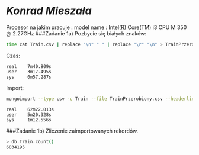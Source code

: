 # *Konrad Mieszała*

Procesor na jakim pracuje :
model name      : Intel(R) Core(TM) i3 CPU       M 350  @ 2.27GHz
###Zadanie 1a)
Pozbycie się białych znaków:
```sh
time cat Train.csv | replace "\n" " " | replace "\r" "\n" > TrainPrzerobiony.csv
```
Czas:
```
real    7m40.809s
user    3m17.495s
sys     0m57.287s
```
Import:
```sh
mongoimport --type csv -c Train --file TrainPrzerobiony.csv --headerline
```
```
real    62m22.013s
user    5m20.328s
sys     1m12.556s
```
###Zadanie 1b)
Zliczenie zaimportowanych rekordów.
```sh
> db.Train.count()
6034195
```
